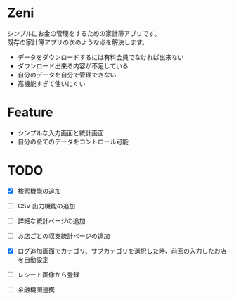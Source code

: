# Zeni

シンプルにお金の管理をするための家計簿アプリです。  
既存の家計簿アプリの次のような点を解決します。

- データをダウンロードするには有料会員でなければ出来ない
- ダウンロード出来る内容が不足している
- 自分のデータを自分で管理できない
- 高機能すぎて使いにくい

# Feature

- シンプルな入力画面と統計画面
- 自分の全てのデータをコントロール可能

# TODO

- [x] 検索機能の追加
- [ ] CSV 出力機能の追加
- [ ] 詳細な統計ページの追加
- [ ] お店ごとの収支統計ページの追加
- [x] ログ追加画面でカテゴリ、サブカテゴリを選択した時、前回の入力したお店を自動設定
- [ ] レシート画像から登録
- [ ] 金融機関連携

